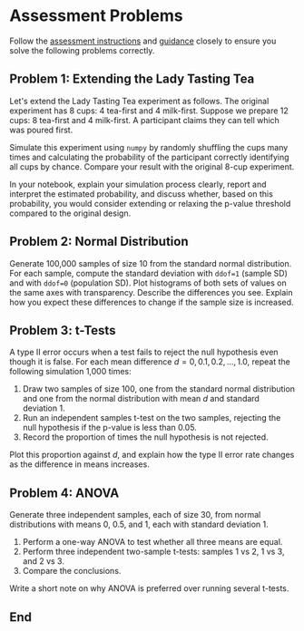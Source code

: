 # Assessment Problems

Follow the [assessment instructions](assessment.md) and [guidance](guidance.ipynb) closely to ensure you solve the following problems correctly.

## Problem 1: Extending the Lady Tasting Tea

Let's extend the Lady Tasting Tea experiment as follows.
The original experiment has 8 cups: 4 tea-first and 4 milk-first.
Suppose we prepare 12 cups: 8 tea-first and 4 milk-first.
A participant claims they can tell which was poured first.  

Simulate this experiment using `numpy` by randomly shuffling the cups many times and calculating the probability of the participant correctly identifying all cups by chance.
Compare your result with the original 8-cup experiment.  

In your notebook, explain your simulation process clearly, report and interpret the estimated probability, and discuss whether, based on this probability, you would consider extending or relaxing the p-value threshold compared to the original design.  

## Problem 2: Normal Distribution

Generate 100,000 samples of size 10 from the standard normal distribution.
For each sample, compute the standard deviation with `ddof=1` (sample SD) and with `ddof=0` (population SD).
Plot histograms of both sets of values on the same axes with transparency.
Describe the differences you see.
Explain how you expect these differences to change if the sample size is increased.

## Problem 3: t-Tests

A type II error occurs when a test fails to reject the null hypothesis even though it is false.
For each mean difference $d = 0, 0.1, 0.2, \dots, 1.0$, repeat the following simulation 1,000 times:

1. Draw two samples of size 100, one from the standard normal distribution and one from the normal distribution with mean $d$ and standard deviation 1.
2. Run an independent samples t-test on the two samples, rejecting the null hypothesis if the p-value is less than 0.05.
3. Record the proportion of times the null hypothesis is not rejected.

Plot this proportion against $d$, and explain how the type II error rate changes as the difference in means increases.

## Problem 4: ANOVA

Generate three independent samples, each of size 30, from normal distributions with means 0, 0.5, and 1, each with standard deviation 1.

1. Perform a one-way ANOVA to test whether all three means are equal.
2. Perform three independent two-sample t-tests: samples 1 vs 2, 1 vs 3, and 2 vs 3.
3. Compare the conclusions.

Write a short note on why ANOVA is preferred over running several t-tests.

## End
